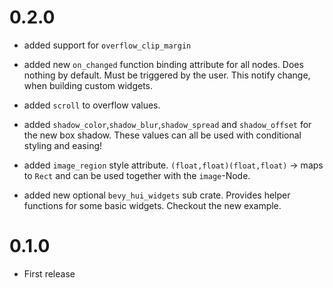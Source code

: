 # 0.2.0

- added support for `overflow_clip_margin`

- added new `on_changed` function binding attribute for all nodes.
  Does nothing by default. Must be triggered by the user. This notify change, when
  building custom widgets.

- added `scroll` to overflow values.

- added `shadow_color`,`shadow_blur`,`shadow_spread` and `shadow_offset` for the new box shadow.
  These values can all be used with conditional styling and easing!

- added `image_region` style attribute. `(float,float)(float,float)` -> maps to `Rect`
  and can be used together with the `image`-Node.

- added new optional `bevy_hui_widgets` sub crate. Provides helper functions for some basic
  widgets. Checkout the new example.

# 0.1.0

- First release
